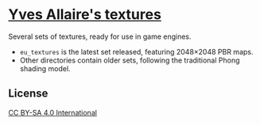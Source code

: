 # [Yves Allaire's textures](http://www.evillair.net/v4/gametextures/)

Several sets of textures, ready for use in game engines.

- `eu_textures` is the latest set released, featuring 2048×2048 PBR maps.
- Other directories contain older sets, following the traditional
  Phong shading model.

## License

[CC BY-SA 4.0 International](https://creativecommons.org/licenses/by-sa/4.0/)
